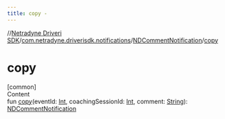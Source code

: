 ```yaml
---
title: copy -
---
```

//[Netradyne Driveri SDK](../../index.md)/[com.netradyne.driverisdk.notifications](../index.md)/[NDCommentNotification](index.md)/[copy](copy.md)



# copy  
[common]  
Content  
fun [copy](copy.md)(eventId: [Int](https://kotlinlang.org/api/latest/jvm/stdlib/kotlin/-int/index.html), coachingSessionId: [Int](https://kotlinlang.org/api/latest/jvm/stdlib/kotlin/-int/index.html), comment: [String](https://kotlinlang.org/api/latest/jvm/stdlib/kotlin/-string/index.html)): [NDCommentNotification](index.md)  



